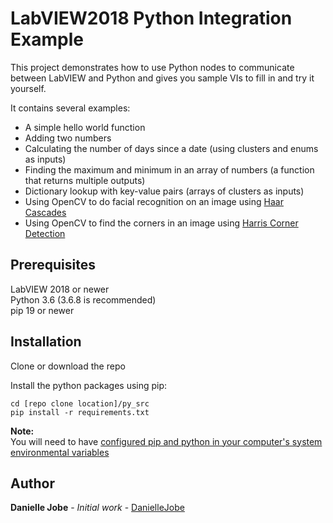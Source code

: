 # LabVIEW2018 Python Integration Example

This project demonstrates how to use Python nodes to communicate between LabVIEW and Python and gives you sample VIs to fill in and try it yourself. 

It contains several examples:
* A simple hello world function
* Adding two numbers
* Calculating the number of days since a date (using clusters and enums as inputs)
* Finding the maximum and minimum in an array of numbers (a function that returns multiple outputs)
* Dictionary lookup with key-value pairs (arrays of clusters as inputs)
* Using OpenCV to do facial recognition on an image using [Haar Cascades](https://opencv-python-tutroals.readthedocs.io/en/latest/py_tutorials/py_objdetect/py_face_detection/py_face_detection.html#face-detection)
* Using OpenCV to find the corners in an image using [Harris Corner Detection](https://opencv-python-tutroals.readthedocs.io/en/latest/py_tutorials/py_feature2d/py_features_harris/py_features_harris.html#harris-corners)

## Prerequisites
LabVIEW 2018 or newer  
Python 3.6 (3.6.8 is recommended)  
pip 19 or newer

## Installation 
Clone or download the repo  
  
Install the python packages using pip: 

    cd [repo clone location]/py_src
    pip install -r requirements.txt

**Note:**  
You will need to have [configured pip and python in your computer's system environmental variables](https://www.computerhope.com/issues/ch000549.htm)

## Author

**Danielle Jobe** - *Initial work* - [DanielleJobe](https://github.com/DanielleJobe)
